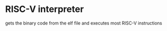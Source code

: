 RISC-V interpreter
===
gets the binary code from the elf file and executes most RISC-V instructions

